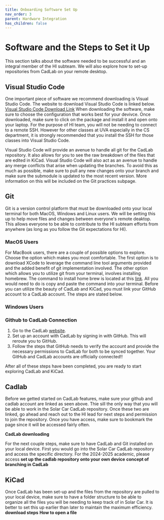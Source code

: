 ```yaml
---
title: Onboarding Software Set Up
nav_order: 3
parent: Hardware Integration
has_children: false
---
```


# Software and the Steps to Set it Up
This section talks about the software needed to be successful and an integral member of the HI subteam. We will also explore how to set-up repositories from CadLab on your remote desktop.

## Visual Studio Code
One important piece of software we recommend downloading is Visual Studio Code. The website to download Visual Studio Code is linked below.
[Visual Studio Code Download Link](https://code.visualstudio.com/download)
When downloading the software, make sure to choose the configuration that works best for your devivce. Once downloaded, make sure to click on the package and install it and open onto your laptop. For the purpose of HI team, you will not be needing to connect to a remote SSH. However for other classes at UVA especially in the CS department, it is strongly recommended that you install the SSH for those classes into Visual Studio Code. 

Visual Studio Code will provide an avenue to handle all git for the CadLab repository. It also allows for you to see the raw breakdown of the files that are edited in KiCad. Visual Studio Code will also act as an avenue to handle any merge conflicts that arise when updating the branches. To avoid this as much as possible, make sure to pull any new changes onto your branch and make sure the submodule is updated to the most recent version. More information on this will be included on the Git practices subpage. 

## Git
Git is a version control platform that must be downloaded onto your local terminal for both MacOS, Windows and Linux users. We will be setting this up to help move files and changes between everyone's remote deaktop. This allows everyone to be able to contribute to the HI subteam efforts from anywhere (as long as you follow the Git expectations for HI).
### MacOS Users
For MacBook users, there are a couple of possible options to explore. Choose the option which makes you most comfortable. The first option is to download XCode to leverage the command line tool arguments provided and the added benefit of git implementation involved. The other option which allows you to utilize git from your terminal, involves installing homebrew. The command to install home brew is located at this [link](https://git-scm.com/download/mac). All you would need to do is copy and paste the command into your terminal.
Before you can utilize the beauty of CadLab and KiCad, you must link your GitHub account to a CadLab account. The steps are stated below.
### Windows Users


### Github to CadLab Connection
1. Go to the CadLab [website](cadlab.io). 
2. Set up an account with CadLab by signing in with GitHub. This will reroute you to GitHub. 
3. Follow the steps that GitHub needs to verify the account and provide the necessary permissions to CadLab for both to be synced together. Your GitHub and CadLab accounts are officially connected!!

After all of these steps have been completed, you are ready to start exploring CadLab and KiCad.

## Cadlab
Before we getted started on CadLab features, make sure your github and cadlab account are linked as seen above. Thie sill the only way that you will be able to work in the Solar Car CadLab repository. Once these two are linked, go ahead and reach out to the HI lead for next steps and permission to join the repository. Once you have access, make sure to bookmark the page since it will be accessed fairly often. 

**CadLab downloading**

For the next couple steps, make sure to have CadLab and Git installed on your local device. First you would go into the Solar Car CadLab repository and access the specific directory. For the 2024-2025 academic, please access 
**set up the cadlab repository onto your own device**
**concept of branching in CadLab**


## KiCad
Once CadLab has been set-up and the files from the repository are pulled to your local device, make sure to have a folder structure to be able to organize all the files you will be needing to keep track of in Solar Car. It is better to set this up earlier than later to maintain the maximum efficiency. 
**download steps**
**How to open a file**
